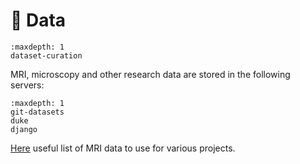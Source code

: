 # <span>💾</span> Data

```{toctree}
:maxdepth: 1
dataset-curation
```

MRI, microscopy and other research data are stored in the following servers:

```{toctree}
:maxdepth: 1
git-datasets
duke
django
```

[Here](https://docs.google.com/spreadsheets/d/1yjcA8Z0COn4OZxusIDHjStH2DpeXvscsj-aWE2X-_sg) useful list of MRI data to use for various projects. 
